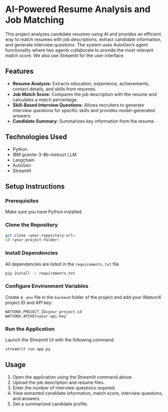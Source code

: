 # AI-Powered Resume Analysis and Job Matching

This project analyzes candidate resumes using AI and provides an efficient way to match resumes with job descriptions, extract candidate information, and generate interview questions. The system uses AutoGen’s agent functionality where two agents collaborate to provide the most relevant match score. We also use Streamlit for the user interface.

## Features
- **Resume Analysis:** Extracts education, experience, achievements, contact details, and skills from resumes.
- **Job Match Score:** Compares the job description with the resume and calculates a match percentage.
- **Skill-Based Interview Questions:** Allows recruiters to generate interview questions for specific skills and provides model-generated answers.
- **Candidate Summary:** Summarizes key information from the resume.

## Technologies Used
- Python
- IBM granite-3-8b-instruct LLM
- Langchain
- AutoGen
- Streamlit

## Setup Instructions

### Prerequisites
Make sure you have Python installed.

### Clone the Repository
```bash
git clone <your-repository-url>
cd <your-project-folder>
```

### Install Dependencies
All dependencies are listed in the `requirements.txt` file.
```bash
pip install -r requirements.txt
```

### Configure Environment Variables
Create a `.env` file in the `backend` folder of the project and add your WatsonX project ID and API key:
```
WATSONX_PROJECT_ID=your-project-id
WATSONX_APIKEY=your-api-key
```

### Run the Application
Launch the Streamlit UI with the following command:
```bash
streamlit run app.py
```

## Usage
1. Open the application using the Streamlit command above.
2. Upload the job description and resume files.
3. Enter the number of interview questions required.
4. View extracted candidate information, match score, interview questions, and answers.
5. Get a summarized candidate profile.


